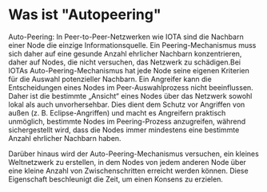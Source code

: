 # Was ist "Autopeering"

Auto-Peering: In Peer-to-Peer-Netzwerken wie IOTA sind die Nachbarn einer Node die einzige Informationsquelle. Ein Peering-Mechanismus muss sich daher auf eine gesunde Anzahl ehrlicher Nachbarn konzentrieren, daher auf Nodes, die nicht versuchen, das Netzwerk zu schädigen.Bei IOTAs Auto-Peering-Mechanismus hat jede Node seine eigenen Kriterien für die Auswahl potenzieller Nachbarn. Ein Angreifer kann die Entscheidungen eines Nodes im Peer-Auswahlprozess nicht beeinflussen. Daher ist die bestimmte „Ansicht“ eines Nodes über das Netzwerk sowohl lokal als auch unvorhersehbar. Dies dient dem Schutz vor Angriffen von außen (z. B. Eclipse-Angriffen) und macht es Angreifern praktisch unmöglich, bestimmte Nodes im Peering-Prozess anzugreifen, während sichergestellt wird, dass die Nodes immer mindestens eine bestimmte Anzahl ehrlicher Nachbarn haben.

Darüber hinaus wird der Auto-Peering-Mechanismus versuchen, ein kleines Weltnetzwerk zu erstellen, in dem Nodes von jedem anderen Node über eine kleine Anzahl von Zwischenschritten erreicht werden können. Diese Eigenschaft beschleunigt die Zeit, um einen Konsens zu erzielen. 
